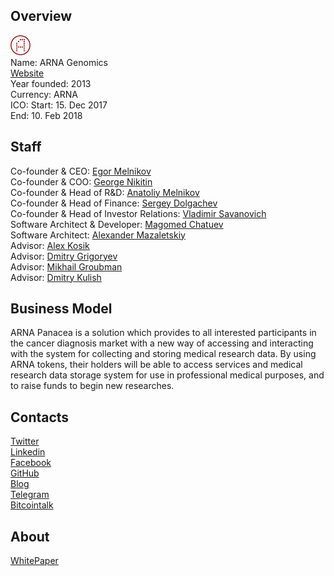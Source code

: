 ## Overview
![logo](../projects/logo/arna_genomics.png)  
Name: ARNA Genomics  
[Website](https://token.arnagenomics.com/)  
Year founded: 2013  
Currency: ARNA  
ICO: Start: 15. Dec 2017  
End: 10. Feb 2018
## Staff
Co-founder & CEO: [Egor Melnikov](../people/egor_melnikov.md)  
Co-founder & COO: [George Nikitin](../people/george_nikitin.md)  
Co-founder & Head of R&D: [Anatoliy Melnikov](../people/anatoliy_melnikov.md)  
Co-founder & Head of Finance: [Sergey Dolgachev](../people/sergey_dolgachev.md)  
Co-founder & Head of Investor Relations: [Vladimir Savanovich](../people/vladimir_savanovich.md)  
Software Architect & Developer: [Magomed Chatuev](../people/magomed_chatuev.md)  
Software Architect: [Alexander Mazaletskiy](../people/alexander_mazaletskiy.md)  
Advisor: [Alex Kosik](../people/alex_kosik.md)  
Advisor: [Dmitry Grigoryev](../people/dmitry_grigoryev.md)  
Advisor: [Mikhail Groubman](../people/mikhail_groubman.md)  
Advisor: [Dmitry Kulish](../people/dmitry_kulish.md)
## Business Model
ARNA Panacea is a solution which provides to all interested participants in the cancer diagnosis market with a new way of accessing and interacting with the system for collecting and storing medical research data. By using ARNA tokens, their holders will be able to access services and medical research data storage system for use in professional medical purposes, and to raise funds to begin new researches.
## Contacts  
[Twitter](https://twitter.com/ArnaGenomics)  
[Linkedin](https://www.linkedin.com/company/18169716/)  
[Facebook](https://www.facebook.com/arnagenomics)    
[GitHub](https://github.com/arnagenomics/)  
[Blog](https://medium.com/@arnagenomics)   
[Telegram](https://t.me/arnagenomics)    
[Bitcointalk](https://bitcointalk.org/index.php?topic=2181117)
## About  
[WhitePaper](https://token.arnagenomics.com/ARNA_whitepaper_en.pdf)  
